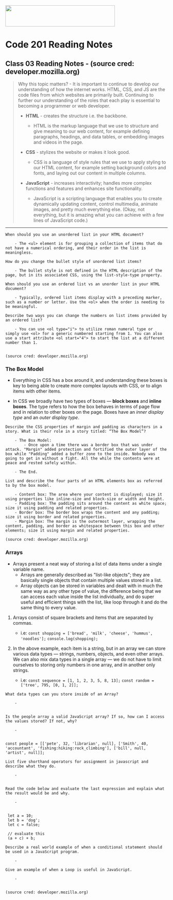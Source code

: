 <img src="https://members-csforall.imgix.net/members/logos/code-fellows-logo-horizontal-2-color-black.png" width="340" height="66">  

# Code 201 Reading Notes

## Class 03 Reading Notes - (source cred: developer.mozilla.org)  

> Why this topic matters? - It is important to continue to develop our understanding of how the internet works. HTML, CSS, and JS are the code files from which websites are primarily built. Continuing to further our understanding of the roles that each play is essential to becoming a programmer or web developer.
>
> - **HTML** - creates the structure i.e. the backbone.
>   - HTML is the markup language that we use to structure and give meaning to our web content, for example defining paragraphs, headings, and data tables, or embedding images and videos in the page.
> - **CSS** - stylizes the website or makes it look good.
>  
>   - CSS is a language of style rules that we use to apply styling to our HTML content, for example setting background colors and fonts, and laying out our content in multiple columns.
> - **JavaScript** - increases interactivity; handles more complex functions and features and enhances site functionality.
>  
>   - JavaScript is a scripting language that enables you to create dynamically updating content, control multimedia, animate images, and pretty much everything else. (Okay, not everything, but it is amazing what you can achieve with a few lines of JavaScript code.)
>  
---
```
When should you use an unordered list in your HTML document?

    - The <ul> element is for grouping a collection of items that do not have a numerical ordering, and their order in the list is meaningless.

How do you change the bullet style of unordered list items?

    - The bullet style is not defined in the HTML description of the page, but in its associated CSS, using the list-style-type property.

When should you use an ordered list vs an unorder list in your HTML document?

    - Typically, ordered list items display with a preceding marker, such as a number or letter. Use the <ol> when the order is needing to be meaningful.

Describe two ways you can change the numbers on list items provided by an ordered list?

    - You can use <ol type="i"> to utilize roman numeral type or simply use <ol> for a generic numbered starting from 1. You can also use a start attribute <ol start="4"> to start the list at a different number than 1.


(source cred: developer.mozilla.org) 
```
### The Box Model

- Everything in CSS has a box around it, and understanding these boxes is key to being able to create more complex layouts with CSS, or to align items with other items.

- In CSS we broadly have two types of boxes — **block boxes** and **inline boxes**. The type refers to how the box behaves in terms of page flow and in relation to other boxes on the page. Boxes have an *inner display type* and an *outer display type*.


```
Describe the CSS properties of margin and padding as characters in a story. What is their role in a story titled: “The Box Model”?

    - The Box Model:
        - Once upon a time there was a border box that was under attack. "Margin" added protection and fortified the outer layer of the box while "Padding" added a buffer zone to the inside. Nobody was going to get in without a fight. All the while the contents were at peace and rested safely within.

    - The End.

List and describe the four parts of an HTML elements box as referred to by the box model.

    - Content box: The area where your content is displayed; size it using properties like inline-size and block-size or width and height.
    - Padding box: The padding sits around the content as white space; size it using padding and related properties.
    - Border box: The border box wraps the content and any padding; size it using border and related properties.
    - Margin box: The margin is the outermost layer, wrapping the content, padding, and border as whitespace between this box and other elements; size it using margin and related properties.

(source cred: developer.mozilla.org) 
```
### Arrays

- Arrays present a neat way of storing a list of data items under a single variable name.
  - Arrays are generally described as "list-like objects"; they are basically single objects that contain multiple values stored in a list. 
  - Array objects can be stored in variables and dealt with in much the same way as any other type of value, the difference being that we can access each value inside the list individually, and do super useful and efficient things with the list, like loop through it and do the same thing to every value.

1. Arrays consist of square brackets and items that are separated by commas.
    - i.e:  `const shopping = ['bread', 'milk', 'cheese', 'hummus', 'noodles'];`
            `console.log(shopping);`

2. In the above example, each item is a string, but in an array we can store various data types — strings, numbers, objects, and even other arrays. We can also mix data types in a single array — we do not have to limit ourselves to storing only numbers in one array, and in another only strings.
    - i.e:  `const sequence = [1, 1, 2, 3, 5, 8, 13];`
            `const random = ['tree', 795, [0, 1, 2]];`

```
What data types can you store inside of an Array?

    -


Is the people array a valid JavaScript array? If so, how can I access the values stored? If not, why?

    -


const people = [['pete', 32, 'librarian', null], ['Smith', 40, 'accountant', 'fishing:hiking:rock_climbing'], ['bill', null, 'artist', null]];

List five shorthand operators for assignment in javascript and describe what they do.

    -


Read the code below and evaluate the last expression and explain what the result would be and why.

    -


 let a = 10;
 let b = 'dog';
 let c = false;

 // evaluate this
 (a + c) + b;

Describe a real world example of when a conditional statement should be used in a JavaScript program.

    -

Give an example of when a Loop is useful in JavaScript.

    -


(source cred: developer.mozilla.org) 
```
